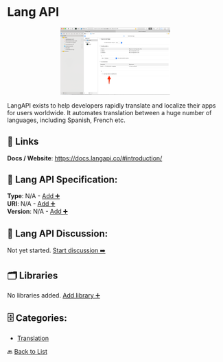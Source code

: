 # Lang API
<p align="center">
    <img width="256" src="https://raw.githubusercontent.com/PeterLZhou/slate/master/source/images/ios_base_internationalization.png" alt="Lang API Logo"/>
</p>
LangAPI exists to help developers rapidly translate and localize their apps for users worldwide. It automates translation between a huge number of languages, including Spanish, French etc.

##  🔗 Links
**Docs / Website**: https://docs.langapi.co/#introduction/

## 🧬 Lang API Specification:
**Type**: N/A - [Add ➕](https://github.com/apis-list/apis-list/edit/main/apis/lang-api/lang-api.yaml)  
**URI**: N/A - [Add ➕](https://github.com/apis-list/apis-list/edit/main/apis/lang-api/lang-api.yaml)  
**Version**: N/A - [Add ➕](https://github.com/apis-list/apis-list/edit/main/apis/lang-api/lang-api.yaml)

## 💬 Lang API Discussion:
Not yet started. [Start discussion ➡️](https://github.com/apis-list/apis-list/discussions/new)

## 🗂️ Libraries

No libraries added. [Add library ➕](https://github.com/apis-list/apis-list/edit/main/apis/lang-api/lang-api.yaml)    


## 🗄️ Categories:
- [Translation](https://github.com/apis-list/apis-list#translation-)

🔙  [Back to List](https://github.com/apis-list/apis-list)
